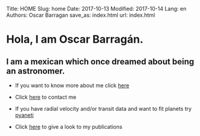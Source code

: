 Title: HOME
Slug: home
Date: 2017-10-13
Modified: 2017-10-14
Lang: en
Authors: Oscar Barragan
save_as: index.html
url: index.html

# Hola, I am Oscar Barragán.

## I am a mexican which once dreamed about being an astronomer.

* If you want to know more about me click [here](pages/about)

* Click [here](/pages/contact) to contact me

* If you have radial velocity and/or transit data and want to fit planets try [pyaneti](https://github.com/oscaribv/pyaneti)

* Click [here](https://goo.gl/WkMsqE) to give a look to my publications
